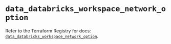 # `data_databricks_workspace_network_option`

Refer to the Terraform Registry for docs: [`data_databricks_workspace_network_option`](https://registry.terraform.io/providers/databricks/databricks/1.81.0/docs/data-sources/workspace_network_option).
